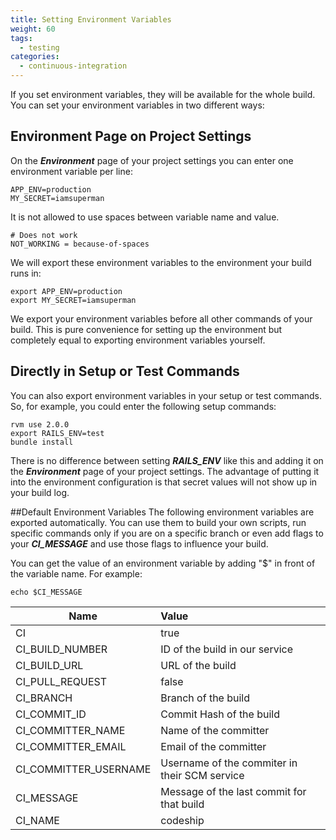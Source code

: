 ```yaml
---
title: Setting Environment Variables
weight: 60
tags:
  - testing
categories:
  - continuous-integration
---
```

If you set environment variables, they will be available for the whole build. You can set your environment variables in two different ways:

## Environment Page on Project Settings
On the ***Environment*** page of your project settings you can enter one environment variable per line:

~~~
APP_ENV=production
MY_SECRET=iamsuperman
~~~

It is not allowed to use spaces between variable name and value.

~~~shell
# Does not work
NOT_WORKING = because-of-spaces
~~~

We will export these environment variables to the environment your build runs in:

~~~
export APP_ENV=production
export MY_SECRET=iamsuperman
~~~

We export your environment variables before all other commands of your build. This is pure convenience for setting up the environment but completely equal to exporting environment variables yourself.

## Directly in Setup or Test Commands
You can also export environment variables in your setup or test commands. So, for example, you could enter the following setup commands:

~~~
rvm use 2.0.0
export RAILS_ENV=test
bundle install
~~~

There is no difference between setting ***RAILS_ENV*** like this and adding it on the ***Environment*** page of your project settings. The advantage of putting it into the environment configuration is that secret values will not show up in your build log.

##Default Environment Variables
The following environment variables are exported automatically. You can use them to build your own scripts, run specific commands only if you are on a specific branch or even add flags to your ***CI_MESSAGE*** and use those flags to influence your build.

You can get the value of an environment variable by adding "$" in front of the variable name. For example:

~~~shell
echo $CI_MESSAGE
~~~

| Name                        | Value                                              |
| ----------------------------|:---------------------------------------------------|
| CI                          |  true                                              |
| CI_BUILD_NUMBER             |  ID of the build in our service                    |
| CI_BUILD_URL                |  URL of the build                                  |
| CI_PULL_REQUEST             |  false                                             |
| CI_BRANCH                   |  Branch of the build                               |
| CI_COMMIT_ID                |  Commit Hash of the build                          |
| CI_COMMITTER_NAME           |  Name of the committer                             |
| CI_COMMITTER_EMAIL          |  Email of the committer                            |
| CI_COMMITTER_USERNAME       |  Username of the commiter in their SCM service     |
| CI_MESSAGE                  |  Message of the last commit for that build         |
| CI_NAME                     |  codeship                                          |
